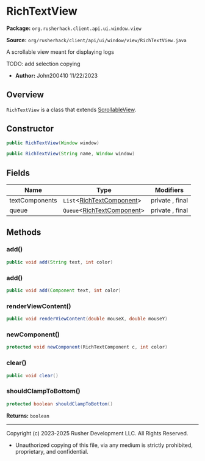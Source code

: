 # RichTextView

**Package:** `org.rusherhack.client.api.ui.window.view`

**Source:** `org/rusherhack/client/api/ui/window/view/RichTextView.java`

A scrollable view meant for displaying logs



TODO: add selection copying
* **Author:** John200410 11/22/2023



## Overview

`RichTextView` is a class that extends [ScrollableView](ScrollableView.md).

## Constructor

```java
public RichTextView(Window window)
```

```java
public RichTextView(String name, Window window)
```

## Fields

| Name | Type | Modifiers |
|------|------|----------|
| textComponents | `List`<[RichTextComponent](RichTextComponent.md)> | private , final |
| queue | `Queue`<[RichTextComponent](RichTextComponent.md)> | private , final |


## Methods

### add()

```java
public void add(String text, int color)
```

### add()

```java
public void add(Component text, int color)
```

### renderViewContent()

```java
public void renderViewContent(double mouseX, double mouseY)
```

### newComponent()

```java
protected void newComponent(RichTextComponent c, int color)
```

### clear()

```java
public void clear()
```

### shouldClampToBottom()

```java
protected boolean shouldClampToBottom()
```

**Returns:** `boolean`

---

Copyright (c) 2023-2025 Rusher Development LLC. All Rights Reserved.
* Unauthorized copying of this file, via any medium is strictly prohibited, proprietary, and confidential.
